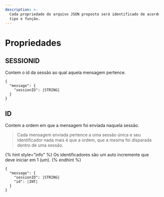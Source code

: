 ```yaml
---
description: >-
  Cada propriedade do arquivo JSON proposto será identificado de acordo com seu
  tipo e função.
---
```


# Propriedades

## SESSIONID

Contem o id da sessão ao qual aquela mensagem pertence.

```text
{
  "message": {
    "sessionID": |STRING|
  }
}

```

## ID

Contem a ordem em que a mensagem foi enviada naquela sessão.

> Cada mensagem enviada pertence a uma sessão única e seu identificador nada mais é que a ordem, que a mesma foi disparada dentro de uma sessão.

{% hint style="info" %}
Os identificadores são um auto incremente que deve iniciar em  1 \(um\).
{% endhint %}

```text
{
  "message": {
    "sessionID": |STRING|
    "id": |INT|
  }
}
```

